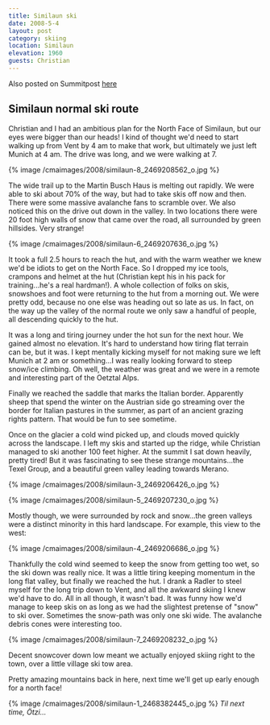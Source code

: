 ```yaml
---
title: Similaun ski
date: 2008-5-4
layout: post
category: skiing
location: Similaun
elevation: 1960
guests: Christian
---
```


Also posted on Summitpost [here](https://www.summitpost.org/similaun-day-trip/401625)

Similaun normal ski route
---

Christian and I had an ambitious plan for the North Face of Similaun, but our eyes were bigger than our heads! I kind of thought we'd need to start walking up from Vent by 4 am to make that work, but ultimately we just left Munich at 4 am. The drive was long, and we were walking at 7. 

{% image /cmaimages/2008/similaun-8_2469208562_o.jpg %}

The wide trail up to the Martin Busch Haus is melting out rapidly. We were able to ski about 70% of the way, but had to take skis off now and then. There were some massive avalanche fans to scramble over. We also noticed this on the drive out down in the valley. In two locations there were 20 foot high walls of snow that came over the road, all surrounded by green hillsides. Very strange!

{% image /cmaimages/2008/similaun-6_2469207636_o.jpg %}

It took a full 2.5 hours to reach the hut, and with the warm weather we knew we'd be idiots to get on the North Face. So I dropped my ice tools, crampons and helmet at the hut (Christian kept his in his pack for training...he's a real hardman!). A whole collection of folks on skis, snowshoes and foot were returning to the hut from a morning out. We were pretty odd, because no one else was heading out so late as us. In fact, on the way up the valley of the normal route we only saw a handful of people, all descending quickly to the hut.

It was a long and tiring journey under the hot sun for the next hour. We gained almost no elevation. It's hard to understand how tiring flat terrain can be, but it was. I kept mentally kicking myself for not making sure we left Munich at 2 am or something...I was really looking forward to steep snow/ice climbing. Oh well, the weather was great and we were in a remote and interesting part of the Oetztal Alps. 

Finally we reached the saddle that marks the Italian border. Apparently sheep that spend the winter on the Austrian side go streaming over the border for Italian pastures in the summer, as part of an ancient grazing rights pattern. That would be fun to see sometime.

Once on the glacier a cold wind picked up, and clouds moved quickly across the landscape. I left my skis and started up the ridge, while Christian managed to ski another 100 feet higher. At the summit I sat down heavily, pretty tired! But it was fascinating to see these strange mountains...the Texel Group, and a beautiful green valley leading towards Merano. 

{% image /cmaimages/2008/similaun-3_2469206426_o.jpg %}

{% image /cmaimages/2008/similaun-5_2469207230_o.jpg %}

Mostly though, we were surrounded by rock and snow...the green valleys were a distinct minority in this hard landscape. For example, this view to the west:

{% image /cmaimages/2008/similaun-4_2469206686_o.jpg %}

Thankfully the cold wind seemed to keep the snow from getting too wet, so the ski down was really nice. It was a little tiring keeping momentum in the long flat valley, but finally we reached the hut. I drank a Radler to steel myself for the long trip down to Vent, and all the awkward skiing I knew we'd have to do. All in all though, it wasn't bad. It was funny how we'd manage to keep skis on as long as we had the slightest pretense of "snow" to ski over. Sometimes the snow-path was only one ski wide. The avalanche debris cones were interesting too. 

{% image /cmaimages/2008/similaun-7_2469208232_o.jpg %}

Decent snowcover down low meant we actually enjoyed skiing right to the town, over a little village ski tow area.

Pretty amazing mountains back in here, next time we'll get up early enough for a north face!


{% image /cmaimages/2008/similaun-1_2468382445_o.jpg %}
<i>Til next time, Ötzi...</i>


